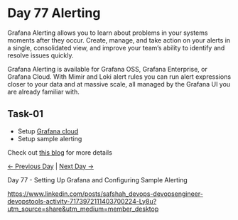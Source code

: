 # Day 77 Alerting

Grafana Alerting allows you to learn about problems in your systems moments after they occur. Create, manage, and take action on your alerts in a single, consolidated view, and improve your team’s ability to identify and resolve issues quickly.

Grafana Alerting is available for Grafana OSS, Grafana Enterprise, or Grafana Cloud. With Mimir and Loki alert rules you can run alert expressions closer to your data and at massive scale, all managed by the Grafana UI you are already familiar with.

## Task-01

- Setup [Grafana cloud](https://grafana.com/products/cloud/)
- Setup sample alerting

Check out [this blog](https://grafana.com/docs/grafana/latest/alerting/) for more details

[← Previous Day](../day76/README.md) | [Next Day →](../day78/README.md)

Day 77 - Setting Up Grafana and Configuring Sample Alerting

https://www.linkedin.com/posts/safshah_devops-devopsengineer-devopstools-activity-7173972111403700224-Ly8u?utm_source=share&utm_medium=member_desktop